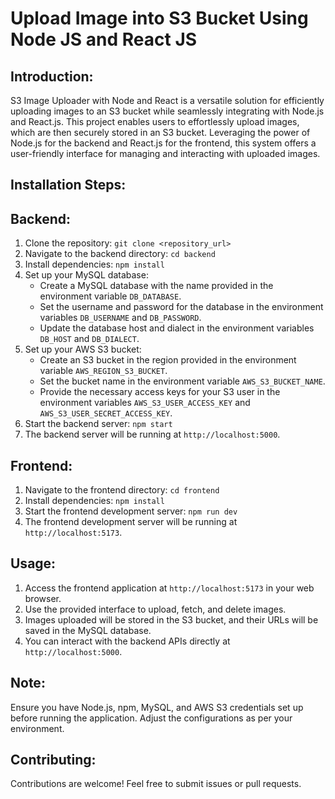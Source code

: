 # Upload Image into S3 Bucket Using Node JS and React JS

## Introduction:

S3 Image Uploader with Node and React is a versatile solution for efficiently uploading images to an S3 bucket while seamlessly integrating with Node.js and React.js. This project enables users to effortlessly upload images, which are then securely stored in an S3 bucket. Leveraging the power of Node.js for the backend and React.js for the frontend, this system offers a user-friendly interface for managing and interacting with uploaded images.

## Installation Steps:

## Backend:

1. Clone the repository: `git clone <repository_url>`
2. Navigate to the backend directory: `cd backend`
3. Install dependencies: `npm install`
4. Set up your MySQL database:
   - Create a MySQL database with the name provided in the environment variable `DB_DATABASE`.
   - Set the username and password for the database in the environment variables `DB_USERNAME` and `DB_PASSWORD`.
   - Update the database host and dialect in the environment variables `DB_HOST` and `DB_DIALECT`.
5. Set up your AWS S3 bucket:
   - Create an S3 bucket in the region provided in the environment variable `AWS_REGION_S3_BUCKET`.
   - Set the bucket name in the environment variable `AWS_S3_BUCKET_NAME`.
   - Provide the necessary access keys for your S3 user in the environment variables `AWS_S3_USER_ACCESS_KEY` and `AWS_S3_USER_SECRET_ACCESS_KEY`.
6. Start the backend server: `npm start`
7. The backend server will be running at `http://localhost:5000`.

## Frontend:

1. Navigate to the frontend directory: `cd frontend`
2. Install dependencies: `npm install`
3. Start the frontend development server: `npm run dev`
4. The frontend development server will be running at `http://localhost:5173`.

## Usage:

1. Access the frontend application at `http://localhost:5173` in your web browser.
2. Use the provided interface to upload, fetch, and delete images.
3. Images uploaded will be stored in the S3 bucket, and their URLs will be saved in the MySQL database.
4. You can interact with the backend APIs directly at `http://localhost:5000`.

## Note:

Ensure you have Node.js, npm, MySQL, and AWS S3 credentials set up before running the application. Adjust the configurations as per your environment.

## Contributing:

Contributions are welcome! Feel free to submit issues or pull requests.
